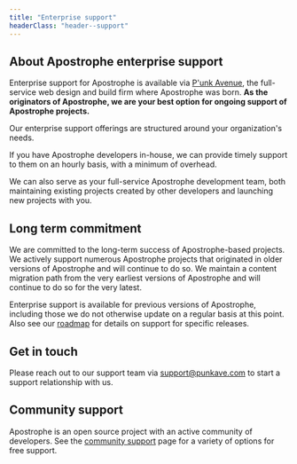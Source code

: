 ```yaml
---
title: "Enterprise support"
headerClass: "header--support"
---
```


## About Apostrophe enterprise support

Enterprise support for Apostrophe is available via [P'unk Avenue](https://punkave.com), the full-service web design and build firm where Apostrophe was born. **As the originators of Apostrophe, we are your best option for ongoing support of Apostrophe projects.**

Our enterprise support offerings are structured around your organization's needs.

If you have Apostrophe developers in-house, we can provide timely support to them on an hourly basis, with a minimum of overhead.

We can also serve as your full-service Apostrophe development team, both maintaining existing projects created by other developers and launching new projects with you.

## Long term commitment

We are committed to the long-term success of Apostrophe-based projects. We actively support numerous Apostrophe projects that originated in older versions of Apostrophe and will continue to do so. We maintain a content migration path from the very earliest versions of Apostrophe and will continue to do so for the very latest.

Enterprise support is available for previous versions of Apostrophe, including those we do not otherwise update on a regular basis at this point. Also see our [roadmap](roadmap.html) for details on support for specific releases.

## Get in touch

Please reach out to our support team via [support@punkave.com](mailto:support@punkave.com) to start a support relationship with us.

## Community support

Apostrophe is an open source project with an active community of developers. See the [community support](../community/index.html) page for a variety of options for free support.
